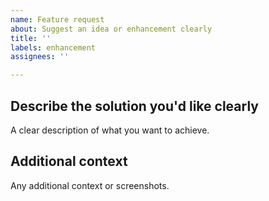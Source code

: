 ```yaml
---
name: Feature request
about: Suggest an idea or enhancement clearly
title: ''
labels: enhancement
assignees: ''

---
```


## Describe the solution you'd like clearly
A clear description of what you want to achieve.

## Additional context
Any additional context or screenshots.
